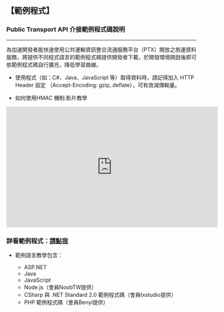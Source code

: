 ## 【範例程式】

### Public Transport API 介接範例程式碼說明

---

為加速開發者能快速使用公共運輸資訊整合流通服務平台（PTX）開放之旅運資料服務，將提供不同程式語言的範例程式碼提供開發者下載，於開發環境開啟後即可依範例程式碼自行擴充，降低學習曲線。


- 使用程式（如：C#、Java、JavaScript 等）取得資料時，請記得加入 HTTP Header 設定 （Accept-Encoding: gzip, deflate），可有效減傳輸量。

- 如何使用HMAC 機制:影片教學

<center><iframe width="560" height="320" src="https://www.youtube.com/embed/m6mjfnvfeZE" frameborder="0" gesture="media" allowfullscreen></iframe></center>




### 詳看範例程式：[請點我](https://github.com/ptxmotc/Sample-code/blob/master/README.md)


- 範例語言教學包含：

  + ASP.NET
  + Java
  + JavaScript
  + Node.js（會員NoobTW提供）
  + CSharp 與 .NET Standard 2.0 範例程式碼（會員txstudio提供）
  + PHP 範例程式碼（會員Benyi提供）


